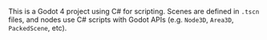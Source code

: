 This is a Godot 4 project using C# for scripting. Scenes are defined in `.tscn` files, and nodes use C# scripts with Godot APIs (e.g. `Node3D`, `Area3D`, `PackedScene`, etc).

